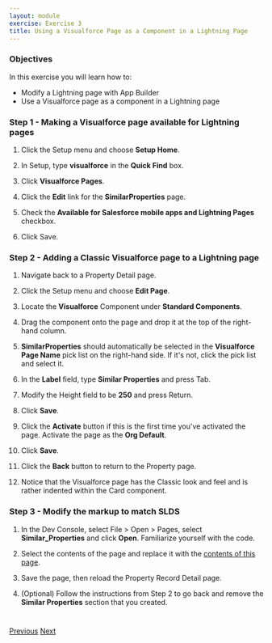 ```yaml
---
layout: module
exercise: Exercise 3
title: Using a Visualforce Page as a Component in a Lightning Page
---
```


### Objectives
In this exercise you will learn how to:
* Modify a Lightning page with App Builder
* Use a Visualforce page as a component in a Lightning page

### Step 1 - Making a Visualforce page available for Lightning pages

1. Click the Setup menu and choose **Setup Home**.

1. In Setup, type **visualforce** in the **Quick Find** box.

1. Click **Visualforce Pages**.

1. Click the **Edit** link for the **SimilarProperties** page.

1. Check the **Available for Salesforce mobile apps and Lightning Pages** checkbox.

1. Click Save.

### Step 2 - Adding a Classic Visualforce page to a Lightning page

1. Navigate back to a Property Detail page.

1. Click the Setup menu and choose **Edit Page**.

1. Locate the **Visualforce** Component under **Standard Components**.

1. Drag the component onto the page and drop it at the top of the right-hand column.

1. **SimilarProperties** should automatically be selected in the **Visualforce Page Name** pick list on the right-hand side. If it's not, click the pick list and select it.

1. In the **Label** field, type **Similar Properties** and press Tab.

1. Modify the Height field to be **250** and press Return.

1. Click **Save**.

1. Click the **Activate** button if this is the first time you've activated the page. Activate the page as the **Org Default**.

1. Click **Save**.

1. Click the **Back** button to return to the Property page.

1. Notice that the Visualforce page has the Classic look and feel and is rather indented within the Card component.

### Step 3 - Modify the markup to match SLDS

1. In the Dev Console, select File > Open > Pages, select **Similar_Properties** and click **Open**. Familiarize yourself with the code.

1. Select the contents of the page and replace it with the [contents of this page](https://raw.githubusercontent.com/developerforce/LightningNowWorkshop/master/Exercise_3/src/pages/Similar_Properties.page).

1. Save the page, then reload the Property Record Detail page.

1. (Optional) Follow the instructions from Step 2 to go back and remove the **Similar Properties** section that you created.


<div class="row" style="margin-top:40px;">
<div class="col-sm-12">
<a href="Exercise_2.html" class="btn btn-default"><i class="glyphicon glyphicon-chevron-left"></i> Previous</a>
<a href="Exercise_4.html" class="btn btn-default pull-right">Next <i class="glyphicon glyphicon-chevron-right"></i></a>
</div>
</div>
